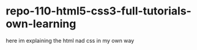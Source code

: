 # repo-110-html5-css3-full-tutorials-own-learning
here im explaining the html nad css in my own way
